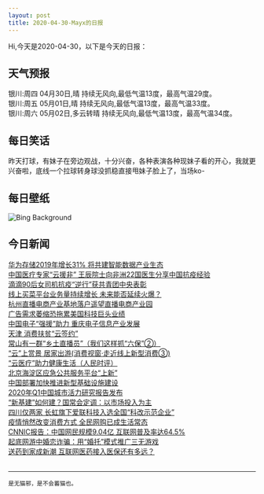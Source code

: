 ```yaml
---
layout: post
title: 2020-04-30-Mayx的日报
---
```


Hi,今天是2020-04-30，以下是今天的日报：<br><small>
</small><!--more-->
## 天气预报
银川:周四 04月30日,晴 持续无风向,最低气温13度，最高气温29度。<br>银川:周五 05月01日,晴 持续无风向,最低气温13度，最高气温33度。<br>银川:周六 05月02日,多云转晴 持续无风向,最低气温13度，最高气温34度。
## 每日笑话
昨天打球，有妹子在旁边观战，十分兴奋，各种表演各种现妹子看的开心，我就更兴奋啦，底线一个拉球转身球没抓稳直接甩妹子脸上了，当场ko-
## 每日壁纸
![Bing Background](https://cn.bing.com/th?id=OHR.PalouseSpring_EN-US5686949948_1920x1080.jpg&rf=LaDigue_1920x1080.jpg&pid=hp "A tractor kicks up dust while tilling fields on the Palouse near Pullman, Washington (© Ben Herndon/Tandem Stills + Motion)")
## 今日新闻

[华为存储2019年增长31% 将共建智能数据产业生态](http://it.people.com.cn/n1/2020/0429/c1009-31692836.html)   
[中国医疗专家“云援非” 王辰院士向非洲22国医生分享中国抗疫经验](http://it.people.com.cn/n1/2020/0429/c1009-31693288.html)   
[滴滴90后女司机抗疫“逆行”获共青团中央表彰](http://it.people.com.cn/n1/2020/0429/c1009-31693293.html)   
[线上买菜平台业务量持续增长 未来能否延续火爆？](http://it.people.com.cn/n1/2020/0429/c1009-31692662.html)   
[杭州直播电商产业基地落户遥望直播电商产业园](http://it.people.com.cn/n1/2020/0429/c1009-31692516.html)   
[广告需求萎缩恐拖累美国科技巨头业绩](http://it.people.com.cn/n1/2020/0429/c1009-31692536.html)   
[中国电子“强援”助力 重庆电子信息产业发展](http://it.people.com.cn/n1/2020/0429/c1009-31692541.html)   
[天津 消费扶贫“云签约”](http://it.people.com.cn/n1/2020/0429/c1009-31692327.html)   
[常山有一群“乡土直播员”（我们这样抓“六保”②）](http://it.people.com.cn/n1/2020/0429/c1009-31692342.html)   
[“云”上赏景 居家出游(消费视窗·走近线上新型消费③)](http://it.people.com.cn/n1/2020/0429/c1009-31692331.html)   
[“云医疗”助力健康生活（人民时评）](http://it.people.com.cn/n1/2020/0429/c1009-31692328.html)   
[北京海淀区应急公共服务平台“上新”](http://it.people.com.cn/n1/2020/0429/c1009-31692496.html)   
[中国部署加快推进新型基础设施建设](http://it.people.com.cn/n1/2020/0429/c1009-31692442.html)   
[2020年Q1中国城市活力研究报告发布](http://it.people.com.cn/n1/2020/0429/c1009-31692474.html)   
[“新基建”如何建？国常会定调：以市场投入为主](http://it.people.com.cn/n1/2020/0429/c1009-31692447.html)   
[四川仅两家 长虹旗下爱联科技入选全国“科改示范企业”](http://it.people.com.cn/n1/2020/0428/c1009-31691842.html)   
[疫情悄然改变消费方式 全民网购已成生活常态](http://it.people.com.cn/n1/2020/0428/c1009-31691846.html)   
[CNNIC报告：中国网民规模9.04亿 互联网普及率达64.5%](http://it.people.com.cn/n1/2020/0428/c1009-31691314.html)   
[起底网游中婚恋诈骗：用“婚托”模式推广三无游戏](http://it.people.com.cn/n1/2020/0428/c1009-31691226.html)   
[送药到家成新潮 互联网医药接入医保还有多远？](http://it.people.com.cn/n1/2020/0428/c1009-31691225.html)   
<br />

***

<small>是无猫邪，是不会蓄猫也。</small>
